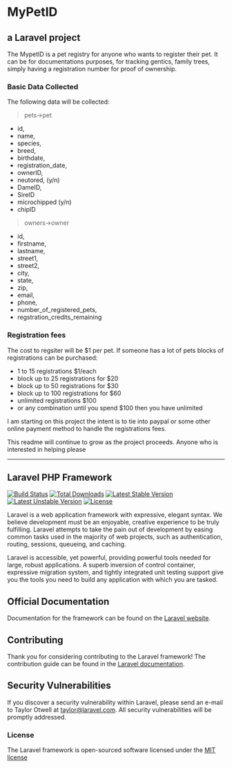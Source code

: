 # MyPetID
## a Laravel project

The MypetID is a pet registry for anyone who wants to register their pet.  It can be for documentations purposes, for tracking gentics, family trees, simply having a registration number for proof of ownership. 


### Basic Data Collected
The following data will be collected:
>pets->pet
- id,
- name,
- species,
- breed,
- birthdate,
- registration_date,
- ownerID,
- neutored, (y/n)
- DameID,
- SireID
- microchipped (y/n)
- chipID

>owners->owner
- id,
- firstname,
- lastname,
- street1,
- street2,
- city,
- state,
- zip,
- email,
- phone,
- number_of_registered_pets,
- regstration_credits_remaining


### Registration fees
The cost to regsiter will be $1 per pet.
If someone has a lot of pets blocks of registrations can be purchased:

- 1 to 15 registrations $1/each
- block up to 25 registrations for $20
- block up to 50 registrations for $30
- block up to 100 registrations for $60
- unlimited registrations $100
- or any combination until you spend $100 then you have unlimited




I am starting on this project the intent is to tie into paypal or some other online payment method to handle the registrations fees. 


This readme will continue to grow as the project proceeds.  Anyone who is interested in helping please


---
## Laravel PHP Framework

[![Build Status](https://travis-ci.org/laravel/framework.svg)](https://travis-ci.org/laravel/framework)
[![Total Downloads](https://poser.pugx.org/laravel/framework/d/total.svg)](https://packagist.org/packages/laravel/framework)
[![Latest Stable Version](https://poser.pugx.org/laravel/framework/v/stable.svg)](https://packagist.org/packages/laravel/framework)
[![Latest Unstable Version](https://poser.pugx.org/laravel/framework/v/unstable.svg)](https://packagist.org/packages/laravel/framework)
[![License](https://poser.pugx.org/laravel/framework/license.svg)](https://packagist.org/packages/laravel/framework)

Laravel is a web application framework with expressive, elegant syntax. We believe development must be an enjoyable, creative experience to be truly fulfilling. Laravel attempts to take the pain out of development by easing common tasks used in the majority of web projects, such as authentication, routing, sessions, queueing, and caching.

Laravel is accessible, yet powerful, providing powerful tools needed for large, robust applications. A superb inversion of control container, expressive migration system, and tightly integrated unit testing support give you the tools you need to build any application with which you are tasked.

## Official Documentation

Documentation for the framework can be found on the [Laravel website](http://laravel.com/docs).

## Contributing

Thank you for considering contributing to the Laravel framework! The contribution guide can be found in the [Laravel documentation](http://laravel.com/docs/contributions).

## Security Vulnerabilities

If you discover a security vulnerability within Laravel, please send an e-mail to Taylor Otwell at taylor@laravel.com. All security vulnerabilities will be promptly addressed.

### License

The Laravel framework is open-sourced software licensed under the [MIT license](http://opensource.org/licenses/MIT)

